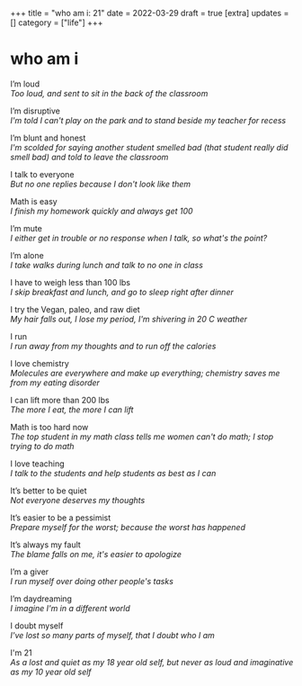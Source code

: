 +++
title = "who am i: 21"
date = 2022-03-29
draft = true
[extra]
updates = []
category = ["life"]
+++

# who am i
I’m loud  
*Too loud, and sent to sit in the back of the classroom*

I’m disruptive  
*I'm told I can't play on the park and to stand beside my teacher for recess*

I’m blunt and honest  
*I'm scolded for saying another student smelled bad (that student really did smell bad) and told to leave the classroom* 

I talk to everyone  
*But no one replies because I don't look like them*

Math is easy  
*I finish my homework quickly and always get 100*

I’m mute  
*I either get in trouble or no response when I talk, so what's the point?*

I’m alone   
*I take walks during lunch and talk to no one in class*

I have to weigh less than 100 lbs   
*I skip breakfast and lunch, and go to sleep right after dinner*

I try the Vegan, paleo, and raw diet  
*My hair falls out, I lose my period, I'm shivering in 20 C weather*

I run   
*I run away from my thoughts and to run off the calories*

I love chemistry  
*Molecules are everywhere and make up everything; chemistry saves me from my eating disorder*

I can lift more than 200 lbs  
*The more I eat, the more I can lift*

Math is too hard now  
*The top student in my math class tells me women can't do math; I stop trying to do math*

I love teaching  
*I talk to the students and help students as best as I can*

It’s better to be quiet  
*Not everyone deserves my thoughts*

It’s easier to be a pessimist   
*Prepare myself for the worst; because the worst has happened*

It’s always my fault  
*The blame falls on me, it's easier to apologize*

I’m a giver   
*I run myself over doing other people's tasks*

I’m daydreaming   
*I imagine I'm in a different world*

I doubt myself  
*I've lost so many parts of myself, that I doubt who I am*

I'm 21  
*As a lost and quiet as my 18 year old self, but never as loud and imaginative as my 10 year old self*


